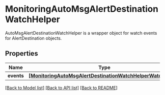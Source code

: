 # MonitoringAutoMsgAlertDestinationWatchHelper

AutoMsgAlertDestinationWatchHelper is a wrapper object for watch events for AlertDestination objects.
## Properties
Name | Type | Description | Notes
------------ | ------------- | ------------- | -------------
**events** | [**[MonitoringAutoMsgAlertDestinationWatchHelperWatchEvent]**](MonitoringAutoMsgAlertDestinationWatchHelperWatchEvent.md) |  | [optional] 

[[Back to Model list]](../README.md#documentation-for-models) [[Back to API list]](../README.md#documentation-for-api-endpoints) [[Back to README]](../README.md)


